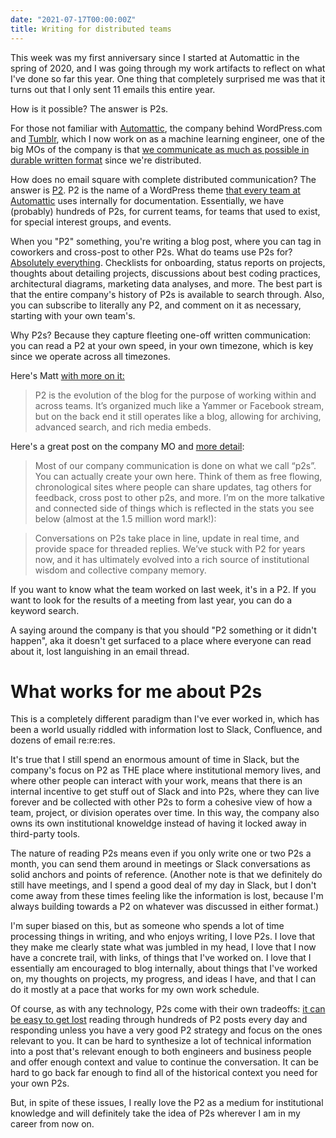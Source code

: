 ```yaml
---
date: "2021-07-17T00:00:00Z"
title: Writing for distributed teams
---
```

 
<meta name="twitter:card" content="summary">
<meta name="twitter:site" content="@vboykis">
<meta name="twitter:creator" content="@vboykis">
<meta name="twitter:title" content="Using P2s">
<meta name="twitter:description" content="How to keep institutional memory fresh">

This week was my first anniversary since I started at Automattic in the spring of 2020,  and I was going through my work artifacts to reflect on what I've done so far this year. One thing that completely surprised me was that it turns out that I only sent 11 emails this entire year.
 
How is it possible? The answer is P2s.
 
For those not familiar with [Automattic](https://automattic.com/), the company behind WordPress.com and [Tumblr](https://photomatt.tumblr.com/post/186964618222/automattic-tumblr), which I now work on as a machine learning engineer, one of the big MOs of the company is that [we communicate as much as possible in durable written format](https://automattic.com/creed/) since we're distributed.
 
How does no email square with complete distributed communication? The answer is [P2](https://automattic.com/creed/).  P2 is the name of a WordPress theme [that every team at Automattic](https://ma.tt/2009/05/how-p2-changed-automattic/) uses internally for documentation. Essentially, we have (probably) hundreds of P2s, for current teams, for teams that used to exist, for special interest groups, and events.
 
When you "P2" something, you're writing a blog post, where you can tag in coworkers and cross-post to other P2s.  What do teams use P2s for? [Absolutely everything](https://p2guides.wordpress.com/best-practices/writing-useful-posts/). Checklists for onboarding, status reports on projects, thoughts about detailing projects, discussions about best coding practices, architectural diagrams, marketing data analyses, and more. The best part is that the entire company's history of P2s is available to search through. Also, you can subscribe to literally any P2, and comment on it as necessary, starting with your own team's.
 
Why P2s? Because they capture fleeting one-off written communication: you can read a P2 at your own speed, in your own timezone, which is key since we operate across all timezones.
 
Here's Matt [with more on it:](https://distributed.blog/2020/06/18/distributed-faq-p2-automattic/)
 
> P2 is the evolution of the blog for the purpose of working within and across teams. It’s organized much like a Yammer or Facebook stream, but on the back end it still operates like a blog, allowing for archiving, advanced search, and rich media embeds.
 
 
Here's a great post on the company MO and [more detail](https://nomad.blog/2020/12/08/you-might-not-love-working-at-automattic-if/):
 
> Most of our company communication is done on what we call “p2s”. You can actually create your own here. Think of them as free flowing, chronological sites where people can share updates, tag others for feedback, cross post to other p2s, and more. I’m on the more talkative and connected side of things which is reflected in the stats you see below (almost at the 1.5 million word mark!): 
 
> Conversations on P2s take place in line, update in real time, and provide space for threaded replies. We’ve stuck with P2 for years now, and it has ultimately evolved into a rich source of institutional wisdom and collective company memory.
 
If you want to know what the team worked on last week, it's in a P2. If you want to look for the results of a meeting from last year, you can do a keyword search. 
 
A saying around the company is that you should "P2 something or it didn't happen", aka it doesn't get surfaced to a place where everyone can read about it, lost languishing in an email thread.
 
# What works for me about P2s
 
This is a completely different paradigm than I've ever worked in, which has been a world usually riddled with information lost to Slack, Confluence, and dozens of email re:re:res. 
 
It's true that I still spend an enormous amount of time in Slack, but the company's focus on P2 as THE place where institutional memory lives, and where other people can interact with your work, means that there is an internal incentive to get stuff out of Slack and into P2s, where they can live forever and be collected with other P2s to form a cohesive view of how a team, project, or division operates over time. In this way, the company also owns its own institutional knoweldge instead of having it locked away in third-party tools.
 
The nature of reading P2s means even if you only write one or two P2s a month, you can send them around in meetings or Slack conversations as solid anchors and points of reference. (Another note is that we definitely do still have meetings, and I spend a good deal of my day in Slack, but I don't come away from these times feeling like the information is lost, because I'm always building towards a P2 on whatever was discussed in either format.)
 
I'm super biased on this, but as someone who spends a lot of time processing things in writing, and who enjoys writing, I love P2s. I love that they make me clearly state what was jumbled in my head, I love that I now have a concrete trail, with links, of things that I've worked on. I love that I essentially am encouraged to blog internally, about things that I've worked on, my thoughts on projects, my progress, and ideas I have, and that I can do it mostly at a pace that works for my own work schedule.
 
Of course, as with any technology, P2s come with their own tradeoffs: [it can be easy to get lost](https://automattic.design/2020/09/29/how-not-to-start-a-job-at-automattic/) reading through hundreds of P2 posts every day and responding unless you have a very good P2 strategy and focus on the ones relevant to you. It can be hard to synthesize a lot of technical information into a post that's relevant enough to both engineers and business people and offer enough context and value to continue the conversation. It can be hard to go back far enough to find all of the historical context you need for your own P2s. 
 
But, in spite of these issues, I really love the P2 as a medium for institutional knowledge and will definitely take the idea of P2s wherever I am in my career from now on.

